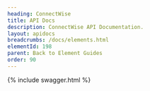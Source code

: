 ```yaml
---
heading: ConnectWise
title: API Docs
description: ConnectWise API Documentation.
layout: apidocs
breadcrumbs: /docs/elements.html
elementId: 198
parent: Back to Element Guides
order: 90
---
```


{% include swagger.html %}
